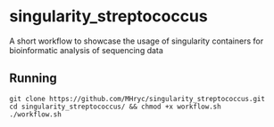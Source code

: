 # singularity_streptococcus
A short workflow to showcase the usage of singularity containers for bioinformatic analysis of sequencing data

## Running
```
git clone https://github.com/MHryc/singularity_streptococcus.git
cd singularity_streptococcus/ && chmod +x workflow.sh
./workflow.sh
```
